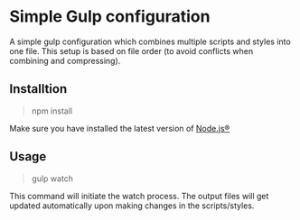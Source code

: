 # Simple Gulp configuration

A simple gulp configuration which combines multiple scripts and styles into one file.
 This setup is based on file order (to avoid conflicts when combining and compressing).
 
 
 ## Installtion
 
 > npm install
 
 Make sure you have installed the latest version of [Node.js®](https://nodejs.org/en/)
 
  ## Usage
  
  > gulp watch
  
  This command will initiate the watch process. The output files will get updated automatically upon making changes in the scripts/styles.